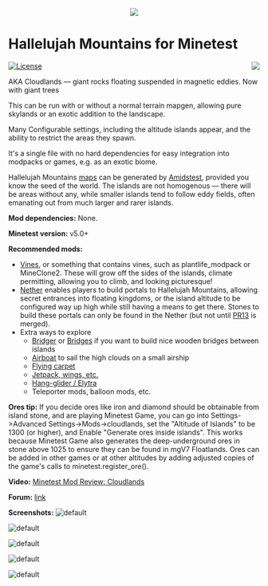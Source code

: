<p align="center">
   <img src="https://i.imgur.com/uh8Ee9T.jpg"/>
</p>

# Hallelujah Mountains for Minetest

<img src="https://raw.githubusercontent.com/wiki/treer/amidstest/screenshots/150px-Minetest-logo.png" align="right" />

[![License](https://img.shields.io/badge/license-LGPLv2.1%2B-blue.svg)](https://www.gnu.org/licenses/old-licenses/lgpl-2.1.en.html)

AKA Cloudlands — giant rocks floating suspended in magnetic eddies. Now with giant trees

This can be run with or without a normal terrain mapgen, allowing pure skylands or an exotic addition to the landscape.

Many Configurable settings, including the altitude islands appear, and the ability to restrict the areas they spawn.

It's a single file with no hard dependencies for easy integration into modpacks or games, e.g. as an exotic biome. 

Hallelujah Mountains [maps](https://i.imgur.com/2SkoAyB.png) can be generated by [Amidstest](https://forum.minetest.net/viewtopic.php?t=19869), provided you know the seed of the world. The islands are not homogenous — there will be areas without any, while smaller islands tend to follow eddy fields, often emanating out from much larger and rarer islands.

**Mod dependencies:** None.

**Minetest version:** v5.0+

**Recommended mods:**
* [Vines](https://forum.minetest.net/viewtopic.php?t=2344), or something that contains vines, such as plantlife_modpack or MineClone2. These will grow off the sides of the islands, climate permitting, allowing you to climb, and looking picturesque!
* [Nether](https://forum.minetest.net/viewtopic.php?t=5790) enables players to build portals to Hallelujah Mountains, allowing secret entrances into floating kingdoms, or the island altitude to be configured way up high while still having a means to get there. Stones to build these portals can only be found in the Nether (but not until [PR13](https://github.com/minetest-mods/nether/pull/13) is merged).
* Extra ways to explore
    * [Bridger](https://forum.minetest.net/viewtopic.php?t=18243) or [Bridges](https://forum.minetest.net/viewtopic.php?t=3488) if you want to build nice wooden bridges between islands
    * [Airboat](https://github.com/paramat/airboat) to sail the high clouds on a small airship
    * [Flying carpet](https://forum.minetest.net/viewtopic.php?t=12263)
    * [Jetpack, wings, etc.](https://forum.minetest.net/viewtopic.php?t=11257)
    * [Hang-glider / Elytra](https://forum.minetest.net/viewtopic.php?t=21425)
    * Teleporter mods, balloon mods, etc.

**Ores tip:** If you decide ores like iron and diamond should be obtainable from island stone, and are playing Minetest Game, you can go into Settings->Advanced Settings->Mods->cloudlands, set the "Altitude of Islands" to be 1300 (or higher), and Enable "Generate ores inside islands". This works because Minetest Game also generates the deep-underground ores in stone above 1025 to ensure they can be found in mgV7 Floatlands. Ores can be added in other games or at other altitudes by adding adjusted copies of the game's calls to minetest.register_ore().

**Video:** [Minetest Mod Review: Cloudlands](http://www.nathansalapat.com/minetest/cloudlands)

**Forum:** [link](https://forum.minetest.net/viewtopic.php?t=20257)

**Screenshots:**
![default](https://i.imgur.com/PUjjaIK.jpg)

![default](https://i.imgur.com/xn9UING.jpg)

![default](https://i.imgur.com/SeYMfZv.jpg)

![default](https://i.imgur.com/wBLEFWn.jpg)

![default](https://i.imgur.com/A6vDDGc.jpg)
